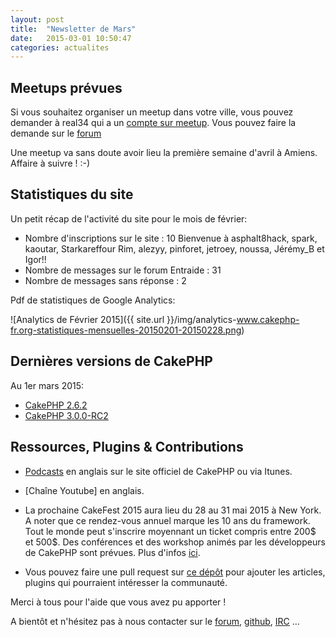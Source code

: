 ```yaml
---
layout: post
title:  "Newsletter de Mars"
date:   2015-03-01 10:50:47
categories: actualites
---
```


Meetups prévues
---------------

Si vous souhaitez organiser un meetup dans votre ville, vous pouvez demander à real34 qui a un [compte sur meetup](http://www.meetup.com/CakePHP-Toulouse). Vous pouvez faire la demande sur le [forum](http://forum.cakephp-fr.org/viewtopic.php?id=7291)

Une meetup va sans doute avoir lieu la première semaine d'avril à Amiens. Affaire à suivre ! :-)

Statistiques du site
--------------------

Un petit récap de l'activité du site pour le mois de février:

- Nombre d'inscriptions sur le site : 10
  Bienvenue à asphalt8hack, spark, kaoutar, Starkareffour Rim, alezyy, pinforet, jetroey, noussa, Jérémy_B et Igor!!
- Nombre de messages sur le forum Entraide : 31
- Nombre de messages sans réponse : 2


Pdf de statistiques de Google Analytics:

![Analytics de Février 2015]({{ site.url }}/img/analytics-www.cakephp-fr.org-statistiques-mensuelles-20150201-20150228.png)

Dernières versions de CakePHP
-----------------------------

Au 1er mars 2015:

- [CakePHP 2.6.2](https://github.com/cakephp/cakephp/releases/tag/2.6.2)
- [CakePHP 3.0.0-RC2](https://github.com/cakephp/cakephp/releases/tag/3.0.0-RC2)

Ressources, Plugins & Contributions
-----------------------------------

- [Podcasts](http://podcast.cakephp.org) en anglais sur le site officiel de CakePHP ou via Itunes.
- [Chaîne Youtube] en anglais.
- La prochaine CakeFest 2015 aura lieu du 28 au 31 mai 2015 à New York.
  A noter que ce rendez-vous annuel marque les 10 ans du framework.
  Tout le monde peut s'inscrire moyennant un ticket compris entre 200$
  et 500$. Des conférences et des workshop animés par les développeurs de
  CakePHP sont prévues. Plus d'infos [ici](http://cakefest.org).

- Vous pouvez faire une pull request sur [ce dépôt](https://github.com/cakephp-fr/cakephp-fr.github.io/blob/master/_drafts/2015-04-01-newsletter-avril-2015.md) pour ajouter les articles, plugins qui pourraient intéresser la communauté.


Merci à tous pour l'aide que vous avez pu apporter !


A bientôt et n'hésitez pas à nous contacter sur le
[forum](http://forum.cakephp-fr.org), [github](https://github.com/cakephp-fr),
[IRC](http://www.cakephp-fr.org/irc) ...
